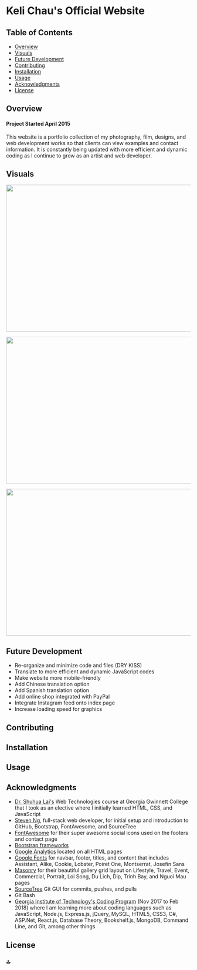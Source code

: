 # Keli Chau's Official Website

## Table of Contents
+ [Overview](#overview)  
+ [Visuals](#visuals)
+ [Future Development](#future-development)
+ [Contributing](#contributing)
+ [Installation](#installation)
+ [Usage](#usage)
+ [Acknowledgments](#acknowledgments)
+ [License](#license)

## Overview
#### Project Started April 2015
This website is a portfolio collection of my photography, film, designs, and web development works so that clients can view examples and contact information. It is constantly being updated with more efficient and dynamic coding as I continue to grow as an artist and web developer.

## Visuals
<p align="center">
<img src="https://farm5.staticflickr.com/4705/40177352081_60aa2fb299_h.jpg" width="700" height="400"/>
</p>
<p align="center">
<img src="https://farm5.staticflickr.com/4664/39278812645_fb45f5a5d4_h.jpg" width="700" height="400"/>
</p>
<p align="center">
<img src="https://farm5.staticflickr.com/4612/40177351981_d7fa5435da_h.jpg" width="700" height="400"/>
</p>

## Future Development
+ Re-organize and minimize code and files (DRY KISS)
+ Translate to more efficient and dynamic JavaScript codes 
+ Make website more mobile-friendly
+ Add Chinese translation option
+ Add Spanish translation option
+ Add online shop integrated with PayPal
+ Integrate Instagram feed onto index page
+ Increase loading speed for graphics 

## Contributing

## Installation

## Usage

## Acknowledgments
+ [Dr. Shuhua Lai's](http://www.ggc.edu/about-ggc/directory/shuhua-lai) Web Technologies course at Georgia Gwinnett College that I took as an elective where I initially learned HTML, CSS, and JavaScript 
+ [Steven Ng](https://github.com/stevenng308), full-stack web developer, for initial setup and introduction to GitHub, Bootstrap, FontAwesome, and SourceTree 
+ [FontAwesome](http://fontawesome.io/) for their super awesome social icons used on the footers and contact page 
+ [Bootstrap frameworks](https://getbootstrap.com/)
+ [Google Analytics](http://analytics.google.com) located on all HTML pages
+ [Google Fonts](https://fonts.google.com/) for navbar, footer, titles, and content that includes Assistant, Alike, Cookie, Lobster, Poiret One, Montserrat, Josefin Sans 
+ [Masonry](https://masonry.desandro.com/) for their beautiful gallery grid layout on Lifestyle, Travel, Event, Commercial, Portrait, Loi Song, Du Lich, Dip, Trinh Bay, and Nguoi Mau pages 
+ [SourceTree](https://www.sourcetreeapp.com/) Git GUI for commits, pushes, and pulls 
+ Git Bash
+ [Georgia Institute of Technology's Coding Program](https://codingbootcamp.pe.gatech.edu/) (Nov 2017 to Feb 2018) where I am learning more about coding languages such as JavaScript, Node.js, Express.js, jQuery, MySQL, HTML5, CSS3, C#, ASP.Net, React.js, Database Theory, Bookshelf.js, MongoDB, Command Line, and Git, among other things 

## License 
### :top:
